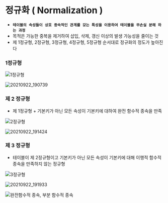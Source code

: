 # 정규화 ( Normalization )

- **`테이블의 속성들이 상호 종속적인 관계를 갖는 특성을 이용하여 테이블을 무손실 분해 하는 과정`**
- 목적은 가능한 중복을 제거하여 삽입, 삭제, 갱신 이상의 발생 가능성을 줄이는 것
- 제 1정규형, 2정규형, 3정규형, 4정규형, 5정규형 순서대로 정규화의 정도가 높아진다



### 1정규형

![1정규형](https://user-images.githubusercontent.com/86362202/134323814-3379d15e-85ce-4cc7-9bfa-5788ee1d4db7.png)

![20210922_190739](https://user-images.githubusercontent.com/86362202/134324939-8b19ec11-8158-493f-90aa-46a3e74fe42b.jpg)



### 제 2 정규형

- 제 1정규형 + 기본키가 아닌 모든 속성이 기본키에 대하여 완전 함수적 종속을 만족

![2정규형](https://user-images.githubusercontent.com/86362202/134325765-47f2d480-5f75-4353-8d6a-08e051d74e4a.png)

![20210922_191424](https://user-images.githubusercontent.com/86362202/134325870-2697954a-c635-43bd-84c5-179f6c3ddb66.jpg)





### 제 3 정규형

-  테이블이 제 2정규형이고 기본키가 아닌 모든 속성이 기본키에 대해 이행적 함수적 종속을 만족하지 않는 정규형

![3정규형](https://user-images.githubusercontent.com/86362202/134326901-c1387a22-c174-44f5-9c39-b12682fc37d0.png)



![20210922_191933](https://user-images.githubusercontent.com/86362202/134327766-b8996d9f-2c24-4b29-ac39-6e5e01dfd7d4.jpg)


![완전함수적 종속, 부분 함수적 종속](https://user-images.githubusercontent.com/86362202/134329252-e1e85af6-743c-41f9-9d0f-5ff7d0d76463.png)

